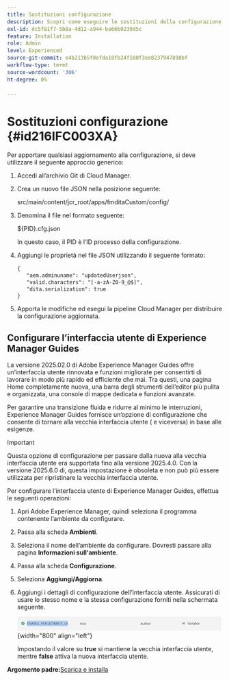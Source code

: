 ```yaml
---
title: Sostituzioni configurazione
description: Scopri come eseguire le sostituzioni della configurazione
exl-id: dc5f81f7-5b0a-4d12-a944-ba66b0239d5c
feature: Installation
role: Admin
level: Experienced
source-git-commit: e4b213b5f0efda18fb24f100f3ee8237947890bf
workflow-type: tm+mt
source-wordcount: '306'
ht-degree: 0%

---
```


# Sostituzioni configurazione {#id216IFC003XA}

Per apportare qualsiasi aggiornamento alla configurazione, si deve utilizzare il seguente approccio generico:

1. Accedi all’archivio Git di Cloud Manager.

1. Crea un nuovo file JSON nella posizione seguente:

   src/main/content/jcr\_root/apps/fmditaCustom/config/

1. Denomina il file nel formato seguente:

   $\{PID\}.cfg.json

   In questo caso, il PID è l’ID processo della configurazione.

1. Aggiungi le proprietà nel file JSON utilizzando il seguente formato:

   ```
   {
      "aem.adminuname": "updatedUserjson",
      "valid.characters": "[-a-zA-Z0-9_@$]",
      "dita.serialization": true
   }
   ```

1. Apporta le modifiche ed esegui la pipeline Cloud Manager per distribuire la configurazione aggiornata.

## Configurare l’interfaccia utente di Experience Manager Guides

La versione 2025.02.0 di Adobe Experience Manager Guides offre un’interfaccia utente rinnovata e funzioni migliorate per consentirti di lavorare in modo più rapido ed efficiente che mai. Tra questi, una pagina Home completamente nuova, una barra degli strumenti dell’editor più pulita e organizzata, una console di mappe dedicata e funzioni avanzate.

Per garantire una transizione fluida e ridurre al minimo le interruzioni, Experience Manager Guides fornisce un’opzione di configurazione che consente di tornare alla vecchia interfaccia utente ( e viceversa) in base alle esigenze.

>[!IMPORTANT]
>
> Questa opzione di configurazione per passare dalla nuova alla vecchia interfaccia utente era supportata fino alla versione 2025.4.0. Con la versione 2025.6.0 di, questa impostazione è obsoleta e non può più essere utilizzata per ripristinare la vecchia interfaccia utente.

Per configurare l’interfaccia utente di Experience Manager Guides, effettua le seguenti operazioni:

1. Apri Adobe Experience Manager, quindi seleziona il programma contenente l’ambiente da configurare.
2. Passa alla scheda **Ambienti**.
3. Seleziona il nome dell’ambiente da configurare. Dovresti passare alla pagina **Informazioni sull&#39;ambiente**.
4. Passa alla scheda **Configurazione**.
5. Seleziona **Aggiungi/Aggiorna**.
6. Aggiungi i dettagli di configurazione dell’interfaccia utente. Assicurati di usare lo stesso nome e la stessa configurazione forniti nella schermata seguente.

   ![](assets/enable-penultimate-ui.png){width="800" align="left"}

   Impostando il valore su **true** si mantiene la vecchia interfaccia utente, mentre **false** attiva la nuova interfaccia utente.



**Argomento padre:**&#x200B;[&#x200B; Scarica e installa](download-install.md)
